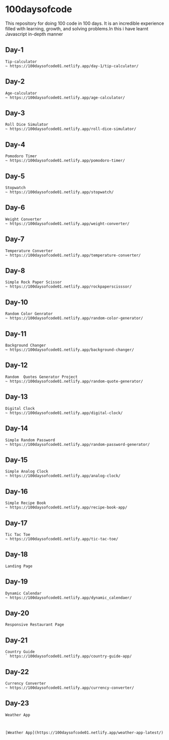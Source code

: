 # 100daysofcode
This repository for doing 100 code in 100 days. It is an incredible experience filled with learning, growth, and solving problems.In this i have learnt Javascript in-depth manner

## Day-1

	Tip-calculator
	~ https://100daysofcode01.netlify.app/day-1/tip-calculator/
	
## Day-2

	Age-calculator
	~ https://100daysofcode01.netlify.app/age-calculator/
	
## Day-3

	Roll Dice Simulator
	~ https://100daysofcode01.netlify.app/roll-dice-simulator/

## Day-4

	Pomodoro Timer
	~ https://100daysofcode01.netlify.app/pomodoro-timer/

## Day-5

	Stopwatch
	~ https://100daysofcode01.netlify.app/stopwatch/
	
## Day-6

	Weight Converter
	~ https://100daysofcode01.netlify.app/weight-converter/

## Day-7

	Temperature Converter
	~ https://100daysofcode01.netlify.app/temperature-converter/

## Day-8

	Simple Rock Paper Scissor
	~ https://100daysofcode01.netlify.app/rockpaperscisssor/

## Day-10

	Random Color Genrator
	~ https://100daysofcode01.netlify.app/random-color-generator/

## Day-11

	Background Changer
	~ https://100daysofcode01.netlify.app/background-changer/

## Day-12

	Random  Quotes Generator Project
	~ https://100daysofcode01.netlify.app/random-quote-generator/

## Day-13

	Digital Clock
	~ https://100daysofcode01.netlify.app/digital-clock/
	
## Day-14

	Simple Random Password
	~ https://100daysofcode01.netlify.app/random-password-generator/

## Day-15

	Simple Analog Clock
	~ https://100daysofcode01.netlify.app/analog-clock/

## Day-16

	Simple Recipe Book
	~ https://100daysofcode01.netlify.app/recipe-book-app/

## Day-17

	Tic Tac Toe
	~ https://100daysofcode01.netlify.app/tic-tac-toe/

## Day-18

	Landing Page

## Day-19

	Dynamic Calendar
	~ https://100daysofcode01.netlify.app/dynamic_calendaer/

## Day-20

	Responsive Restaurant Page

## Day-21

	Country Guide
	` https://100daysofcode01.netlify.app/country-guide-app/

## Day-22

	Currency Converter
	~ https://100daysofcode01.netlify.app/currency-converter/
	
## Day-23

	Weather App
	
	
	
	[Weather App](https://100daysofcode01.netlify.app/weather-app-latest/)
	
	

